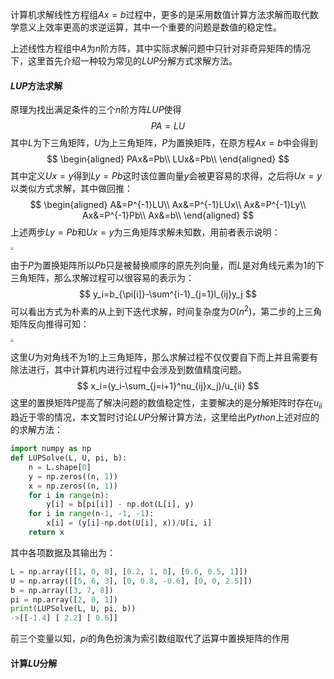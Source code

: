 计算机求解线性方程组$Ax=b$过程中，更多的是采用数值计算方法求解而取代数学意义上效率更高的求逆运算，其中一个重要的问题是数值的稳定性。

上述线性方程组中$A$为$n$阶方阵，其中实际求解问题中只针对非奇异矩阵的情况下，这里首先介绍一种较为常见的$LUP$分解方式求解方法。

#### $LUP$方法求解

原理为找出满足条件的三个$n$阶方阵$LUP$使得
$$
PA=LU
$$
其中$L$为下三角矩阵，$U$为上三角矩阵，$P$为置换矩阵，在原方程$Ax=b$中会得到
$$
\begin{aligned}
PAx&=Pb\\
LUx&=Pb\\
\end{aligned}
$$
其中定义$Ux=y$得到$Ly=Pb$这时该位置向量$y$会被更容易的求得，之后将$Ux=y$以类似方式求解，其中做回推：
$$
\begin{aligned}
A&=P^{-1}LU\\
Ax&=P^{-1}LUx\\
Ax&=P^{-1}Ly\\
Ax&=P^{-1}Pb\\
Ax&=b\\
\end{aligned}
$$
上述两步$Ly=Pb$和$Ux=y$为三角矩阵求解未知数，用前者表示说明：

<img src="C:\Users\SSW\Desktop\Ly=Pb.png" style="zoom:33%;" />

由于$P$为置换矩阵所以$Pb$只是被替换顺序的原先列向量，而$L$是对角线元素为$1$的下三角矩阵，那么求解过程可以很容易的表示为：
$$
y_i=b_{\pi[i]}-\sum^{i-1}_{j=1}l_{ij}y_j
$$
可以看出方式为朴素的从上到下迭代求解，时间复杂度为$O(n^2)$，第二步的上三角矩阵反向推得可知：

<img src="C:\Users\SSW\Desktop\Ux=y.png" style="zoom:33%;" />

这里$U$为对角线不为1的上三角矩阵，那么求解过程不仅仅要自下而上并且需要有除法进行，其中计算机内进行过程中会涉及到数值精度问题。
$$
x_i=(y_i-\sum_{j=i+1}^nu_{ij}x_j)/u_{ii}
$$
这里的置换矩阵$P$提高了解决问题的数值稳定性，主要解决的是分解矩阵时存在$u_{ii}$趋近于零的情况，本文暂时讨论$LUP$分解计算方法，这里给出$Python$上述对应的的求解方法：

```python
import numpy as np
def LUPSolve(L, U, pi, b):
    n = L.shape[0]
    y = np.zeros((n, 1))
    x = np.zeros((n, 1))
    for i in range(n):
        y[i] = b[pi[i]] - np.dot(L[i], y)
    for i in range(n-1, -1, -1):
        x[i] = (y[i]-np.dot(U[i], x))/U[i, i]
    return x
```

其中各项数据及其输出为：

```python
L = np.array([[1, 0, 0], [0.2, 1, 0], [0.6, 0.5, 1]])
U = np.array([[5, 6, 3], [0, 0.8, -0.6], [0, 0, 2.5]])
b = np.array([3, 7, 8])
pi = np.array([2, 0, 1])
print(LUPSolve(L, U, pi, b))
->[[-1.4] [ 2.2] [ 0.6]]
```

前三个变量以知，$pi$的角色扮演为索引数组取代了运算中置换矩阵的作用

#### 计算$LU$分解

